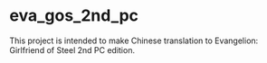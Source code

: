 # eva_gos_2nd_pc
This project is intended to make Chinese translation to Evangelion: Girlfriend of Steel 2nd PC edition.
